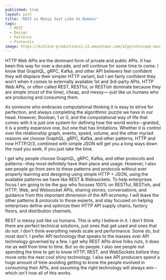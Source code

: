```yaml
---
published: true
layout: post
title: 'REST is Messy Just Like Us Humans'
tags:
  - REST
  - Design
  - Patterns
  - Protocols
image: https://kinlane-productions2.s3.amazonaws.com/algorotoscope-master/green-circuit-subway-crowd-average-day.jpeg
---
```

HTTP Web APIs are the dominant form of private and public APIs. It has been this way for over a decade, and will continue for some time to come. I know that GraphQL, gRPC, Kafka, and other API believers feel confident they will displace their simpler HTTP variant, but I am fairly confident they won’t when it comes to externally available 1st and 3rd-party APIs. HTTP Web APIs, or often called REST, RESTful, or RESTish dominate because they are simple (most of the time), cheap, and messy—-just like us humans who are producing and consuming them.

As someone who embraces computational thinking it is easy to strive for perfection, and always completing the algorithmic puzzle we have in our head. However, Boolean, 1 or 0, and the computational way of life that comes with it is just one system for defining how the world works--granted, it is a pretty expansive one, but one that has limitations. Whether it is control over the relationship graph, events, speed, volume, and the other myriad reasons we choose GraphQL, gRPC, Kafka, and other patterns, HTTP and now HTTP/2/3, combined with simple JSON will get you a long ways down the road you seek, if you just take the time.

I get why people choose GraphQL, gRPC, Kafka, and other protocols and patterns--they most definitely have their place and usage. However, I also see people go from zero to these patterns and protocols without ever properly learning and designing using simple HTTP + JSON, using the available patterns we have like REST & Websockets. To help enterprises focus I am going to be the guy who focuses 100% on RESTful, RESTish, and HTTP, Web, and Websocket APIs, sharing stories, conversations, and guidance from this important dimension of the API economy. I will leave the other patterns & protocols to those experts, and stay focused on helping enterprises define and optimize their HTTP API supply chains, factory floors, and distribution channels.

REST is messy just like us humans. This is why I believe in it. I don't think there are perfect technical solutions, just ones that get used and ones that do not. I don't think everything needs scale and performance. Some do, but most don't. I prefer API technology that speaks to the masses over API technology governed by a few. I get why REST APIs drive folks nuts, it does me as well from time to time. But so do people. I also see people not spending the time to get to know HTTP, REST, and WebSockets before they move onto the next cool shiny technology. I also see API producers spend a huge amount of time avoiding getting to know the people involved in consuming their APIs, and assuming the right technology will always win--which isn't how all of this works.


